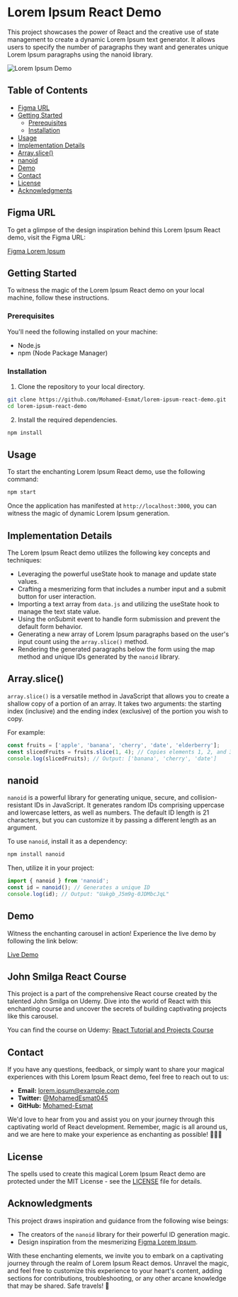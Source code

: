 # Lorem Ipsum React Demo

This project showcases the power of React and the creative use of state management to create a dynamic Lorem Ipsum text generator. It allows users to specify the number of paragraphs they want and generates unique Lorem Ipsum paragraphs using the nanoid library.

![Lorem Ipsum Demo](https://res.cloudinary.com/tawfeer/image/upload/v1690221842/lorem-project_weqxvh.png)

## Table of Contents

- [Figma URL](#figma-url)
- [Getting Started](#getting-started)
  - [Prerequisites](#prerequisites)
  - [Installation](#installation)
- [Usage](#usage)
- [Implementation Details](#implementation-details)
- [Array.slice()](#arrayslice)
- [nanoid](#nanoid)
- [Demo](#demo)
- [Contact](#contact)
- [License](#license)
- [Acknowledgments](#acknowledgments)

## Figma URL

To get a glimpse of the design inspiration behind this Lorem Ipsum React demo, visit the Figma URL:

[Figma Lorem Ipsum](https://www.figma.com/file/JRDDc3aN6uiBS3yvjbkk0s/Lorem-ipsum?node-id=0%3A1&t=cLtQmBowNmb4V0jP-1)

## Getting Started

To witness the magic of the Lorem Ipsum React demo on your local machine, follow these instructions.

### Prerequisites

You'll need the following installed on your machine:

- Node.js
- npm (Node Package Manager)

### Installation

1. Clone the repository to your local directory.

```bash
git clone https://github.com/Mohamed-Esmat/lorem-ipsum-react-demo.git
cd lorem-ipsum-react-demo
```

2. Install the required dependencies.

```bash
npm install
```

## Usage

To start the enchanting Lorem Ipsum React demo, use the following command:

```bash
npm start
```

Once the application has manifested at `http://localhost:3000`, you can witness the magic of dynamic Lorem Ipsum generation.

## Implementation Details

The Lorem Ipsum React demo utilizes the following key concepts and techniques:

- Leveraging the powerful useState hook to manage and update state values.
- Crafting a mesmerizing form that includes a number input and a submit button for user interaction.
- Importing a text array from `data.js` and utilizing the useState hook to manage the text state value.
- Using the onSubmit event to handle form submission and prevent the default form behavior.
- Generating a new array of Lorem Ipsum paragraphs based on the user's input count using the `array.slice()` method.
- Rendering the generated paragraphs below the form using the map method and unique IDs generated by the `nanoid` library.

## Array.slice()

`array.slice()` is a versatile method in JavaScript that allows you to create a shallow copy of a portion of an array. It takes two arguments: the starting index (inclusive) and the ending index (exclusive) of the portion you wish to copy.

For example:

```js
const fruits = ['apple', 'banana', 'cherry', 'date', 'elderberry'];
const slicedFruits = fruits.slice(1, 4); // Copies elements 1, 2, and 3 (but not 4) into a new array
console.log(slicedFruits); // Output: ['banana', 'cherry', 'date']
```

## nanoid

`nanoid` is a powerful library for generating unique, secure, and collision-resistant IDs in JavaScript. It generates random IDs comprising uppercase and lowercase letters, as well as numbers. The default ID length is 21 characters, but you can customize it by passing a different length as an argument.

To use `nanoid`, install it as a dependency:

```bash
npm install nanoid
```

Then, utilize it in your project:

```js
import { nanoid } from 'nanoid';
const id = nanoid(); // Generates a unique ID
console.log(id); // Output: "Uakgb_J5m9g-0JDMbcJqL"
```

## Demo

Witness the enchanting carousel in action! Experience the live demo by following the link below:

[Live Demo](https://lorem-ipsum-react-demo-esmat.netlify.app/)


## John Smilga React Course

This project is a part of the comprehensive React course created by the talented John Smilga on Udemy. Dive into the world of React with this enchanting course and uncover the secrets of building captivating projects like this carousel.

You can find the course on Udemy: [React Tutorial and Projects Course](https://www.udemy.com/course/react-tutorial-and-projects-course/)

## Contact

If you have any questions, feedback, or simply want to share your magical experiences with this Lorem Ipsum React demo, feel free to reach out to us:

- **Email:** lorem.ipsum@example.com
- **Twitter:** [@MohamedEsmat045](https://twitter.com/MohamedEsmat045)
- **GitHub:** [Mohamed-Esmat](https://github.com/Mohamed-Esmat)

We'd love to hear from you and assist you on your journey through this captivating world of React development. Remember, magic is all around us, and we are here to make your experience as enchanting as possible! 🧙‍♂️🌟

## License

The spells used to create this magical Lorem Ipsum React demo are protected under the MIT License - see the [LICENSE](LICENSE) file for details.

## Acknowledgments

This project draws inspiration and guidance from the following wise beings:

- The creators of the `nanoid` library for their powerful ID generation magic.
- Design inspiration from the mesmerizing [Figma Lorem Ipsum](https://www.figma.com/file/JRDDc3aN6uiBS3yvjbkk0s/Lorem-ipsum?node-id=0%3A1&t=cLtQmBowNmb4V0jP-1).

With these enchanting elements, we invite you to embark on a captivating journey through the realm of Lorem Ipsum React demos. Unravel the magic, and feel free to customize this experience to your heart's content, adding sections for contributions, troubleshooting, or any other arcane knowledge that may be shared. Safe travels! 🌟
